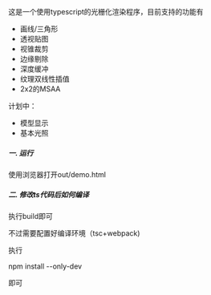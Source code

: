 
这是一个使用typescript的光栅化渲染程序，目前支持的功能有

  * 画线/三角形
  * 透视贴图
  * 视锥裁剪
  * 边缘剔除
  * 深度缓冲
  * 纹理双线性插值
  * 2x2的MSAA

计划中：

  * 模型显示
  * 基本光照
  



##### 一. 运行

 使用浏览器打开out/demo.html


##### 二. 修改ts代码后如何编译

执行build即可

不过需要配置好编译环境（tsc+webpack)

执行

npm install --only-dev 

即可




